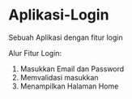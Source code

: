 # Aplikasi-Login
Sebuah Aplikasi dengan fitur login

Alur Fitur Login:
1. Masukkan Email dan Password
2. Memvalidasi masukkan
3. Menampilkan Halaman Home
